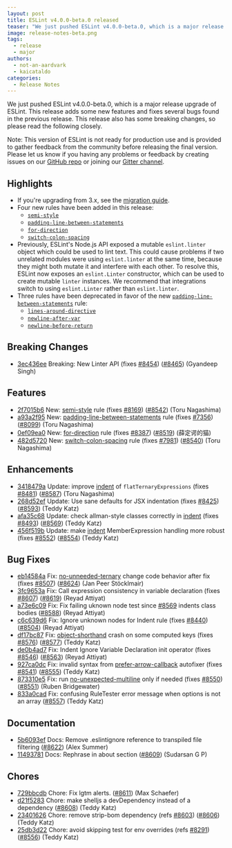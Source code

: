 ```yaml
---
layout: post
title: ESLint v4.0.0-beta.0 released
teaser: "We just pushed ESLint v4.0.0-beta.0, which is a major release upgrade of ESLint. This release adds some new features and fixes several bugs found in the previous release. This release also has some breaking changes, so please read the following closely."
image: release-notes-beta.png
tags:
  - release
  - major
authors:
  - not-an-aardvark
  - kaicataldo
categories:
  - Release Notes
---
```


We just pushed ESLint v4.0.0-beta.0, which is a major release upgrade of ESLint. This release adds some new features and fixes several bugs found in the previous release. This release also has some breaking changes, so please read the following closely.

Note: This version of ESLint is not ready for production use and is provided to gather feedback from the community before releasing the final version. Please let us know if you having any problems or feedback by creating issues on our [GitHub repo](https://github.com/eslint/eslint) or joining our [Gitter channel](https://gitter.im/eslint/eslint).

## Highlights

* If you're upgrading from 3.x, see the [migration guide](/docs/4.0.0/user-guide/migrating-to-4.0.0).
* Four new rules have been added in this release:
  * [`semi-style`](/docs/4.0.0/rules/semi-style)
  * [`padding-line-between-statements`](/docs/4.0.0/rules/padding-line-between-statements)
  * [`for-direction`](/docs/4.0.0/rules/for-direction)
  * [`switch-colon-spacing`](/docs/4.0.0/rules/switch-colon-spacing)
* Previously, ESLint's Node.js API exposed a mutable `eslint.linter` object which could be used to lint text. This could cause problems if two unrelated modules were using `eslint.linter` at the same time, because they might both mutate it and interfere with each other. To resolve this, ESLint now exposes an `eslint.Linter` constructor, which can be used to create mutable `linter` instances. We recommend that integrations switch to using `eslint.Linter` rather than `eslint.linter`.
* Three rules have been deprecated in favor of the new [`padding-line-between-statements`](/docs/4.0.0/rules/padding-line-between-statements) rule:
  * [`lines-around-directive`](/docs/4.0.0/rules/lines-around-directive)
  * [`newline-after-var`](/docs/4.0.0/rules/newline-after-var)
  * [`newline-before-return`](/docs/4.0.0/rules/newline-before-return)

## Breaking Changes


* [3ec436ee](https://github.com/eslint/eslint/commit/3ec436ee) Breaking: New Linter API (fixes [#8454](https://github.com/eslint/eslint/issues/8454)) ([#8465](https://github.com/eslint/eslint/issues/8465)) (Gyandeep Singh)




## Features


* [2f7015b6](https://github.com/eslint/eslint/commit/2f7015b6) New: [semi-style](/docs/4.0.0/rules/semi-style) rule (fixes [#8169](https://github.com/eslint/eslint/issues/8169)) ([#8542](https://github.com/eslint/eslint/issues/8542)) (Toru Nagashima)
* [a93a2f95](https://github.com/eslint/eslint/commit/a93a2f95) New: [padding-line-between-statements](/docs/4.0.0/rules/padding-line-between-statements) rule (fixes [#7356](https://github.com/eslint/eslint/issues/7356)) ([#8099](https://github.com/eslint/eslint/issues/8099)) (Toru Nagashima)
* [0ef09ea0](https://github.com/eslint/eslint/commit/0ef09ea0) New: [for-direction](/docs/4.0.0/rules/for-direction) rule (fixes [#8387](https://github.com/eslint/eslint/issues/8387)) ([#8519](https://github.com/eslint/eslint/issues/8519)) (薛定谔的猫)
* [482d5720](https://github.com/eslint/eslint/commit/482d5720) New: [switch-colon-spacing](/docs/4.0.0/rules/switch-colon-spacing) rule (fixes [#7981](https://github.com/eslint/eslint/issues/7981)) ([#8540](https://github.com/eslint/eslint/issues/8540)) (Toru Nagashima)




## Enhancements


* [3418479a](https://github.com/eslint/eslint/commit/3418479a) Update: improve [indent](/docs/rules/indent) of `flatTernaryExpressions` (fixes [#8481](https://github.com/eslint/eslint/issues/8481)) ([#8587](https://github.com/eslint/eslint/issues/8587)) (Toru Nagashima)
* [268d52ef](https://github.com/eslint/eslint/commit/268d52ef) Update: Use sane defaults for JSX indentation (fixes [#8425](https://github.com/eslint/eslint/issues/8425)) ([#8593](https://github.com/eslint/eslint/issues/8593)) (Teddy Katz)
* [afa35c68](https://github.com/eslint/eslint/commit/afa35c68) Update: check allman-style classes correctly in [indent](/docs/rules/indent) (fixes [#8493](https://github.com/eslint/eslint/issues/8493)) ([#8569](https://github.com/eslint/eslint/issues/8569)) (Teddy Katz)
* [456f519b](https://github.com/eslint/eslint/commit/456f519b) Update: make [indent](/docs/rules/indent) MemberExpression handling more robust (fixes [#8552](https://github.com/eslint/eslint/issues/8552)) ([#8554](https://github.com/eslint/eslint/issues/8554)) (Teddy Katz)




## Bug Fixes


* [eb14584a](https://github.com/eslint/eslint/commit/eb14584a) Fix: [no-unneeded-ternary](/docs/rules/no-unneeded-ternary) change code behavior after fix (fixes [#8507](https://github.com/eslint/eslint/issues/8507)) ([#8624](https://github.com/eslint/eslint/issues/8624)) (Jan Peer Stöcklmair)
* [3fc9653a](https://github.com/eslint/eslint/commit/3fc9653a) Fix: Call expression consistency in variable declaration (fixes [#8607](https://github.com/eslint/eslint/issues/8607)) ([#8619](https://github.com/eslint/eslint/issues/8619)) (Reyad Attiyat)
* [a73e6c09](https://github.com/eslint/eslint/commit/a73e6c09) Fix: Fix failing uknown node test since [#8569](https://github.com/eslint/eslint/issues/8569) indents class bodies ([#8588](https://github.com/eslint/eslint/issues/8588)) (Reyad Attiyat)
* [c6c639d6](https://github.com/eslint/eslint/commit/c6c639d6) Fix: Ignore unknown nodes for Indent rule (fixes [#8440](https://github.com/eslint/eslint/issues/8440)) ([#8504](https://github.com/eslint/eslint/issues/8504)) (Reyad Attiyat)
* [df17bc87](https://github.com/eslint/eslint/commit/df17bc87) Fix: [object-shorthand](/docs/rules/object-shorthand) crash on some computed keys (fixes [#8576](https://github.com/eslint/eslint/issues/8576)) ([#8577](https://github.com/eslint/eslint/issues/8577)) (Teddy Katz)
* [de0b4ad7](https://github.com/eslint/eslint/commit/de0b4ad7) Fix: Indent Ignore Variable Declaration init operator (fixes [#8546](https://github.com/eslint/eslint/issues/8546)) ([#8563](https://github.com/eslint/eslint/issues/8563)) (Reyad Attiyat)
* [927ca0dc](https://github.com/eslint/eslint/commit/927ca0dc) Fix: invalid syntax from [prefer-arrow-callback](/docs/rules/prefer-arrow-callback) autofixer (fixes [#8541](https://github.com/eslint/eslint/issues/8541)) ([#8555](https://github.com/eslint/eslint/issues/8555)) (Teddy Katz)
* [873310e5](https://github.com/eslint/eslint/commit/873310e5) Fix: run [no-unexpected-multiline](/docs/rules/no-unexpected-multiline) only if needed (fixes [#8550](https://github.com/eslint/eslint/issues/8550)) ([#8551](https://github.com/eslint/eslint/issues/8551)) (Ruben Bridgewater)
* [833a0cad](https://github.com/eslint/eslint/commit/833a0cad) Fix: confusing RuleTester error message when options is not an array ([#8557](https://github.com/eslint/eslint/issues/8557)) (Teddy Katz)




## Documentation


* [5b6093ef](https://github.com/eslint/eslint/commit/5b6093ef) Docs: Remove .eslintignore reference to transpiled file filtering ([#8622](https://github.com/eslint/eslint/issues/8622)) (Alex Summer)
* [11493781](https://github.com/eslint/eslint/commit/11493781) Docs: Rephrase in about section ([#8609](https://github.com/eslint/eslint/issues/8609)) (Sudarsan G P)








## Chores


* [729bbcdb](https://github.com/eslint/eslint/commit/729bbcdb) Chore: Fix lgtm alerts. ([#8611](https://github.com/eslint/eslint/issues/8611)) (Max Schaefer)
* [d21f5283](https://github.com/eslint/eslint/commit/d21f5283) Chore: make shelljs a devDependency instead of a dependency ([#8608](https://github.com/eslint/eslint/issues/8608)) (Teddy Katz)
* [23401626](https://github.com/eslint/eslint/commit/23401626) Chore: remove strip-bom dependency (refs [#8603](https://github.com/eslint/eslint/issues/8603)) ([#8606](https://github.com/eslint/eslint/issues/8606)) (Teddy Katz)
* [25db3d22](https://github.com/eslint/eslint/commit/25db3d22) Chore: avoid skipping test for env overrides (refs [#8291](https://github.com/eslint/eslint/issues/8291)) ([#8556](https://github.com/eslint/eslint/issues/8556)) (Teddy Katz)
